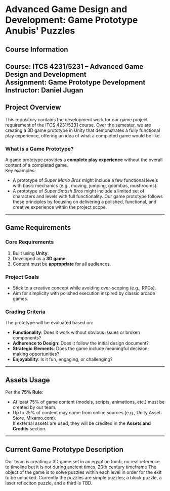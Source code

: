 # Advanced Game Design and Development: Game Prototype **Anubis' Puzzles**

## Course Information
**Course**: ITCS 4231/5231 – Advanced Game Design and Development  
**Assignment**: Game Prototype Development  
**Instructor**: Daniel Jugan
---
## Project Overview
This repository contains the development work for our game project requirement of the ITCS 4231/5231 course. Over the semester, we are creating a 3D game prototype in Unity that demonstrates a fully functional play experience, offering an idea of what a completed game would be like.
### What is a Game Prototype?
A game prototype provides a **complete play experience** without the overall content of a completed game.  
Key examples:  
- A prototype of *Super Mario Bros* might include a few functional levels with basic mechanics (e.g., moving, jumping, goombas, mushrooms).  
- A prototype of *Super Smash Bros* might include a limited set of characters and levels with full functionality.
Our game prototype follows these principles by focusing on delivering a polished, functional, and creative experience within the project scope.
---
## Game Requirements
### Core Requirements
1. Built using **Unity**.  
2. Developed as a **3D game**.  
3. Content must be **appropriate** for all audiences.  
### Project Goals
- Stick to a creative concept while avoiding over-scoping (e.g., RPGs).  
- Aim for simplicity with polished execution inspired by classic arcade games.  
### Grading Criteria
The prototype will be evaluated based on:
- **Functionality**: Does it work without obvious issues or broken components?  
- **Adherence to Design**: Does it follow the initial design document?  
- **Strategic Elements**: Does the game include meaningful decision-making opportunities?  
- **Enjoyability**: Is it fun, engaging, or challenging?  
---
## Assets Usage
Per the **75% Rule**:
- At least 75% of game content (models, scripts, animations, etc.) must be created by our team.  
- Up to 25% of content may come from online sources (e.g., Unity Asset Store, Mixamo.com).  
If external assets are used, they will be credited in the **Assets and Credits** section.
---
## Current Game Prototype Description
Our team is creating a 3D game set in an egyptian tomb, no real reference to timeline but it is not during ancient times. 20th century timeframe
The object of the game is to solve puzzles within each level in order for the exit to be unlocked.  Currently the puzzles are simple puzzles; a block puzzle, a laser refleciton puzzle, and a third is TBD.
